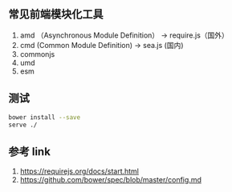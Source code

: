 ## 常见前端模块化工具

1. amd （Asynchronous Module Definition） -> require.js（国外）
2. cmd  (Common Module Definition) -> sea.js (国内)
2. commonjs
3. umd
4. esm

## 测试
```bash
bower install --save
serve ./
```

## 参考 link
1. https://requirejs.org/docs/start.html
2. https://github.com/bower/spec/blob/master/config.md